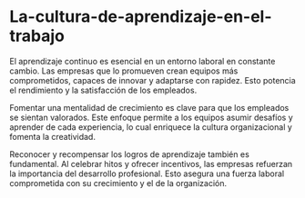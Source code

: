 # La-cultura-de-aprendizaje-en-el-trabajo
El aprendizaje continuo es esencial en un entorno laboral en constante cambio. Las empresas que lo promueven crean equipos más comprometidos, capaces de innovar y adaptarse con rapidez. Esto potencia el rendimiento y la satisfacción de los empleados.

Fomentar una mentalidad de crecimiento es clave para que los empleados se sientan valorados. Este enfoque permite a los equipos asumir desafíos y aprender de cada experiencia, lo cual enriquece la cultura organizacional y fomenta la creatividad.

Reconocer y recompensar los logros de aprendizaje también es fundamental. Al celebrar hitos y ofrecer incentivos, las empresas refuerzan la importancia del desarrollo profesional. Esto asegura una fuerza laboral comprometida con su crecimiento y el de la organización.
